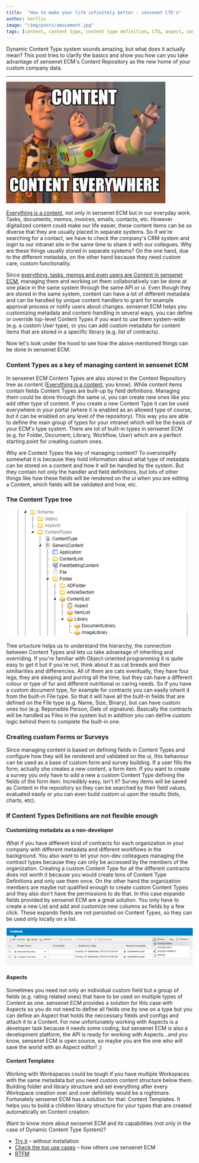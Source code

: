 ```yaml
---
title:  "How to make your life infinitely better - sensenet CTD's"
author: herflis
image: "/img/posts/amusement.jpg"
tags: [content, content type, content type definition, CTD, aspect, content list, expando fields, document management]
---
```


Dynamic Content Type system sounds amazing, but what does it actually mean? This post tries to clarify the basics and show you how can you take advantage of sensenet ECM's Content Repository as the new home of your custom company data.

---

![Content, content everywhere](/img/posts/content-everywhere.jpg)

[Everything is a content](/blog/2017/07/12/everything-is-a-content), not only in sensenet ECM but in our everyday work. Tasks, documents, memos, invoices, emails, contacts, etc. However digitalized content could make our life easier, these content items can be so diverse that they are usually placed in separate systems. So if we're searching for a contact, we have to check the company's CRM system and login to our intranet site in the same time to share it with our collegues. Why are these things usually stored in separate systems? On the one hand, due to the different metadata, on the other hand because they need custom care, custom functionality. 

Since [everything, tasks, memos and even users are Content in sensenet ECM](/blog/2017/07/12/everything-is-a-content), managing them and working on them collaboratively can be done at one place in the same system through the same API or ui. Even though they are stored in the same system, content can have a lot of different metadata and can be handled by unique content handlers to grant for example approval process or notify users about changes. sensenet ECM helps you customizing metadata and content-handling in several ways, you can define or override top-level Content Types if you want to use them system-wide (e.g. a custom User type), or you can add custom metadata for content items that are stored in a specific library (e.g. list of contracts).

Now let's look under the hood to see how the above mentioned things can be done in sensenet ECM.

### Content Types as a key of managing content in sensenet ECM

In sensenet ECM Content Types are also stored in the Content Repository tree as content ([Everything is a content](/blog/2017/07/12/everything-is-a-content), you know). While content items contain fields Content Types are built-up by field definitions. Managing them could be done through the same ui, you can create new ones like you add other type of content. If you create a new Content Type it can be used everywhere in your portal (where it is enabled as an allowed type of course, but it can be enabled on any level of the repository). This way you are able to define the main group of types for your intranet which will be the basis of your ECM's type system. There are lot of built-in types in sensenet ECM (e.g. for Folder, Document, Library, Workflow, User) which are a perfect starting point for creating custom ones.

Why are Content Types the key of managing content? To oversimplify somewhat it is because they hold information about what type of metadata can be stored on a content and how it will be handled by the system. But they contain not only the handler and field definitions, but lots of other things like how these fields will be rendered on the ui when you are editing a Content, which fields will be validated and how, etc.

### The Content Type tree

![Content Type Tree](/img/posts/content-type-tree.png)

Tree srtucture helps us to understand the hierarchy, the connection between Content Types and lets us take advantage of inheriting and overriding. If you're familiar with Object-oriented programming it is quite easy to get it but if you're not, think about it as cat breeds and their similiarities and differencies. All of them are cats eventually, they have four legs, they are sleeping and purring all the time, but they can have a different colour or type of fur and different nutritional or caring needs. So if you have a custom document type, for example for contracts you can easily inherit it from the built-in File type. So that it will have all the built-in fields that are defined on the File type (e.g. Name, Size, Binary), but can have custom ones too (e.g. Reponsible Person, Date of signature). Basically the contracts will be handled as Files in the system but in addition you can define custom logic behind them to complete the built-in one.

### Creating custom Forms or Surveys

Since managing content is based on defining fields in Content Types and configure how they will be rendered and validated on the ui, this behaviour can be used as a base of custom form and survey building. If a user fills the form, actually she creates a new content, a form item. If you want to create a survey you only have to add a new a custom Content Type defining the fields of the form item. Incredibly easy, isn't it? Survey items will be saved as Content in the repository so they can be searched by their field values, evaluated easily or you can even build custom ui upon the results (lists, charts, etc).

### If Content Types Definitions are not flexible enough

#### Customizing metadata as a non-developer

What if you have different kind of contracts for each organization in your company with different metadata and different workflows in the background. You also want to let your non-dev colleagues managing the contract types because they can only be accessed by the members of the organization. Creating a custom Content Type for all the different contracts does not worth it because you would create tons of Content Type Definitions and only use them once. On the other hand the organization members are maybe not qualified enough to create custom Content Types and they also don't have the permissions to do that. In this case expando fields provided by sensenet ECM are a great solution. You only have to create a new List and add and customize new columns as fields by a few click. These expando fields are not persisted on Content Types, so they can be used only locally on a list.

![Expando fields](/img/posts/expando-fields.png)

#### Aspects

Sometimes you need not only an individual custom field but a group of fields (e.g. rating related ones) that have to be used on multiple types of Content as one. sensenet ECM provides a solution for this case with Aspects so you do not need to define all fields one by one on a type but you can define an Aspect that holds the neccessary fields and configs and attach it to a Content. For now unfortunately working with Aspects is a developer task because it needs some coding, but sensenet ECM is also a development platform, the API is ready for working with Aspects...and you know, sensenet ECM is open source, so maybe you are the one who will save the world with an Aspect editor! ;)

#### Content Templates

Working with Workspaces could be tough if you have multiple Workspaces with the same metadata but you need custom content structure below them. Building folder and library structure and set everything after every Workspace creation over and over definitely would be a nightmare. Fortunately sensenet ECM has a solution for that: Content Templates. It helps you to build a children library structure for your types that are created automatically on Content creation.

Want to know more about sensenet ECM and its capabilities (not only in the case of Dynamic Content Type System)?

- [Try it](https://www.sensenet.com/try-it) – without installation
- [Check the top use cases](https://www.sensenet.com/for-customers/use-cases) – how others use sensenet ECM
- [RTFM](/docs)
